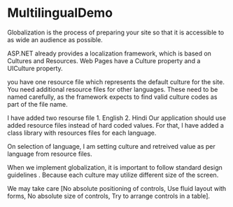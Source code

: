 # MultilingualDemo
Globalization is the process of preparing your site so that it is accessible to as wide an audience as possible.

ASP.NET already provides a localization framework, which is based on Cultures and Resources. Web Pages have a Culture property and a UICulture property. 

you have one resource file which represents the default culture for the site. You need additional resource files for other languages. These need to be named carefully, as the framework expects to find valid culture codes as part of the file name.

I have added two resourse file 1. English 2. Hindi 
Our application should use added resource files instead of hard coded values. For that, I have added a class library with resources files for each language. 

On selection of language, I am setting culture and retreived value as per language from resource files.

When we implement globalization, it is important to follow standard design guidelines . Because each culture may utilize different size of the screen.

We may take care [No absolute positioning of controls, Use fluid layout with forms, No absolute size of controls, Try to arrange controls in a table].
